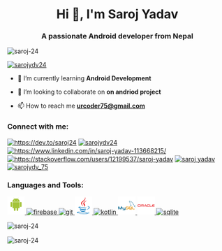 <h1 align="center">Hi 👋, I'm Saroj Yadav</h1>
<h3 align="center">A passionate Android developer from Nepal</h3>

<p align="left"> <img src="https://komarev.com/ghpvc/?username=saroj-24&label=Profile%20views&color=0e75b6&style=flat" alt="saroj-24" /> </p>

<p align="left"> <a href="https://twitter.com/sarojydv24" target="blank"><img src="https://img.shields.io/twitter/follow/sarojydv24?logo=twitter&style=for-the-badge" alt="sarojydv24" /></a> </p>

- 🌱 I’m currently learning **Android Development**

- 👯 I’m looking to collaborate on **on andriod project**

- 📫 How to reach me **urcoder75@gmail.com**

<h3 align="left">Connect with me:</h3>
<p align="left">
<a href="https://dev.to/https://dev.to/saroj24" target="blank"><img align="center" src="https://raw.githubusercontent.com/rahuldkjain/github-profile-readme-generator/master/src/images/icons/Social/devto.svg" alt="https://dev.to/saroj24" height="30" width="40" /></a>
<a href="https://twitter.com/sarojydv24" target="blank"><img align="center" src="https://raw.githubusercontent.com/rahuldkjain/github-profile-readme-generator/master/src/images/icons/Social/twitter.svg" alt="sarojydv24" height="30" width="40" /></a>
<a href="https://linkedin.com/in/https://www.linkedin.com/in/saroj-yadav-113668215/" target="blank"><img align="center" src="https://raw.githubusercontent.com/rahuldkjain/github-profile-readme-generator/master/src/images/icons/Social/linked-in-alt.svg" alt="https://www.linkedin.com/in/saroj-yadav-113668215/" height="30" width="40" /></a>
<a href="https://stackoverflow.com/users/https://stackoverflow.com/users/12199537/saroj-yadav" target="blank"><img align="center" src="https://raw.githubusercontent.com/rahuldkjain/github-profile-readme-generator/master/src/images/icons/Social/stack-overflow.svg" alt="https://stackoverflow.com/users/12199537/saroj-yadav" height="30" width="40" /></a>
<a href="https://fb.com/saroj yadav" target="blank"><img align="center" src="https://raw.githubusercontent.com/rahuldkjain/github-profile-readme-generator/master/src/images/icons/Social/facebook.svg" alt="saroj yadav" height="30" width="40" /></a>
<a href="https://instagram.com/sarojydv_75" target="blank"><img align="center" src="https://raw.githubusercontent.com/rahuldkjain/github-profile-readme-generator/master/src/images/icons/Social/instagram.svg" alt="sarojydv_75" height="30" width="40" /></a>
</p>

<h3 align="left">Languages and Tools:</h3>
<p align="left"> <a href="https://developer.android.com" target="_blank" rel="noreferrer"> <img src="https://raw.githubusercontent.com/devicons/devicon/master/icons/android/android-original-wordmark.svg" alt="android" width="40" height="40"/> <a href="https://firebase.google.com/" target="_blank" rel="noreferrer"> <img src="https://www.vectorlogo.zone/logos/firebase/firebase-icon.svg" alt="firebase" width="40" height="40"/> </a> <a href="https://git-scm.com/" target="_blank" rel="noreferrer"> <img src="https://www.vectorlogo.zone/logos/git-scm/git-scm-icon.svg" alt="git" width="40" height="40"/> </a> <a href="https://www.java.com" target="_blank" rel="noreferrer"> <img src="https://raw.githubusercontent.com/devicons/devicon/master/icons/java/java-original.svg" alt="java" width="40" height="40"/> </a> <a href="https://kotlinlang.org" target="_blank" rel="noreferrer"> <img src="https://www.vectorlogo.zone/logos/kotlinlang/kotlinlang-icon.svg" alt="kotlin" width="40" height="40"/> </a> <a href="https://www.mysql.com/" target="_blank" rel="noreferrer"> <img src="https://raw.githubusercontent.com/devicons/devicon/master/icons/mysql/mysql-original-wordmark.svg" alt="mysql" width="40" height="40"/> </a> <a href="https://www.oracle.com/" target="_blank" rel="noreferrer"> <img src="https://raw.githubusercontent.com/devicons/devicon/master/icons/oracle/oracle-original.svg" alt="oracle" width="40" height="40"/> </a>  </a> <a href="https://www.sqlite.org/" target="_blank" rel="noreferrer"> <img src="https://www.vectorlogo.zone/logos/sqlite/sqlite-icon.svg" alt="sqlite" width="40" height="40"/> </a> </p>

<p><img align="center" src="https://github-readme-stats.vercel.app/api/top-langs?username=saroj-24&show_icons=true&locale=en&layout=compact" alt="saroj-24" /></p>

<p><img align="center" src="https://github-readme-streak-stats.herokuapp.com/?user=saroj-24&" alt="saroj-24" /></p>
